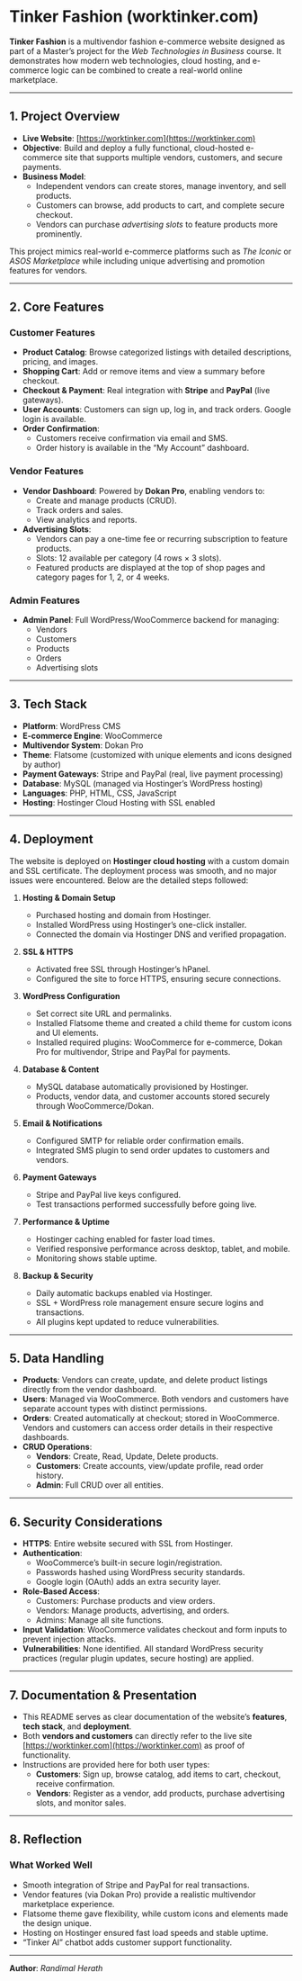 # Tinker Fashion (worktinker.com)

**Tinker Fashion** is a multivendor fashion e-commerce website designed as part of a Master’s project for the *Web Technologies in Business* course. It demonstrates how modern web technologies, cloud hosting, and e-commerce logic can be combined to create a real-world online marketplace.

---

## 1. Project Overview
- **Live Website**: [https://worktinker.com](https://worktinker.com)  
- **Objective**: Build and deploy a fully functional, cloud-hosted e-commerce site that supports multiple vendors, customers, and secure payments.  
- **Business Model**:  
  - Independent vendors can create stores, manage inventory, and sell products.  
  - Customers can browse, add products to cart, and complete secure checkout.  
  - Vendors can purchase *advertising slots* to feature products more prominently.  

This project mimics real-world e-commerce platforms such as *The Iconic* or *ASOS Marketplace* while including unique advertising and promotion features for vendors.

---

## 2. Core Features

### Customer Features
- **Product Catalog**: Browse categorized listings with detailed descriptions, pricing, and images.  
- **Shopping Cart**: Add or remove items and view a summary before checkout.  
- **Checkout & Payment**: Real integration with **Stripe** and **PayPal** (live gateways).  
- **User Accounts**: Customers can sign up, log in, and track orders. Google login is available.  
- **Order Confirmation**:  
  - Customers receive confirmation via email and SMS.  
  - Order history is available in the “My Account” dashboard.  

### Vendor Features
- **Vendor Dashboard**: Powered by **Dokan Pro**, enabling vendors to:  
  - Create and manage products (CRUD).  
  - Track orders and sales.  
  - View analytics and reports.  
- **Advertising Slots**:  
  - Vendors can pay a one-time fee or recurring subscription to feature products.  
  - Slots: 12 available per category (4 rows × 3 slots).  
  - Featured products are displayed at the top of shop pages and category pages for 1, 2, or 4 weeks.  

### Admin Features
- **Admin Panel**: Full WordPress/WooCommerce backend for managing:  
  - Vendors  
  - Customers  
  - Products  
  - Orders  
  - Advertising slots  

---

## 3. Tech Stack

- **Platform**: WordPress CMS  
- **E-commerce Engine**: WooCommerce  
- **Multivendor System**: Dokan Pro  
- **Theme**: Flatsome (customized with unique elements and icons designed by author)  
- **Payment Gateways**: Stripe and PayPal (real, live payment processing)  
- **Database**: MySQL (managed via Hostinger’s WordPress hosting)  
- **Languages**: PHP, HTML, CSS, JavaScript  
- **Hosting**: Hostinger Cloud Hosting with SSL enabled  

---

## 4. Deployment

The website is deployed on **Hostinger cloud hosting** with a custom domain and SSL certificate. The deployment process was smooth, and no major issues were encountered. Below are the detailed steps followed:

1. **Hosting & Domain Setup**
   - Purchased hosting and domain from Hostinger.
   - Installed WordPress using Hostinger’s one-click installer.
   - Connected the domain via Hostinger DNS and verified propagation.

2. **SSL & HTTPS**
   - Activated free SSL through Hostinger’s hPanel.
   - Configured the site to force HTTPS, ensuring secure connections.

3. **WordPress Configuration**
   - Set correct site URL and permalinks.
   - Installed Flatsome theme and created a child theme for custom icons and UI elements.
   - Installed required plugins: WooCommerce for e-commerce, Dokan Pro for multivendor, Stripe and PayPal for payments.

4. **Database & Content**
   - MySQL database automatically provisioned by Hostinger.
   - Products, vendor data, and customer accounts stored securely through WooCommerce/Dokan.

5. **Email & Notifications**
   - Configured SMTP for reliable order confirmation emails.
   - Integrated SMS plugin to send order updates to customers and vendors.

6. **Payment Gateways**
   - Stripe and PayPal live keys configured.
   - Test transactions performed successfully before going live.

7. **Performance & Uptime**
   - Hostinger caching enabled for faster load times.
   - Verified responsive performance across desktop, tablet, and mobile.
   - Monitoring shows stable uptime.

8. **Backup & Security**
   - Daily automatic backups enabled via Hostinger.
   - SSL + WordPress role management ensure secure logins and transactions.
   - All plugins kept updated to reduce vulnerabilities.

---

## 5. Data Handling

- **Products**: Vendors can create, update, and delete product listings directly from the vendor dashboard.  
- **Users**: Managed via WooCommerce. Both vendors and customers have separate account types with distinct permissions.  
- **Orders**: Created automatically at checkout; stored in WooCommerce. Vendors and customers can access order details in their respective dashboards.  
- **CRUD Operations**:  
  - **Vendors**: Create, Read, Update, Delete products.  
  - **Customers**: Create accounts, view/update profile, read order history.  
  - **Admin**: Full CRUD over all entities.  

---

## 6. Security Considerations

- **HTTPS**: Entire website secured with SSL from Hostinger.  
- **Authentication**:  
  - WooCommerce’s built-in secure login/registration.  
  - Passwords hashed using WordPress security standards.  
  - Google login (OAuth) adds an extra security layer.  
- **Role-Based Access**:  
  - Customers: Purchase products and view orders.  
  - Vendors: Manage products, advertising, and orders.  
  - Admins: Manage all site functions.  
- **Input Validation**: WooCommerce validates checkout and form inputs to prevent injection attacks.  
- **Vulnerabilities**: None identified. All standard WordPress security practices (regular plugin updates, secure hosting) are applied.  

---

## 7. Documentation & Presentation

- This README serves as clear documentation of the website’s **features**, **tech stack**, and **deployment**.  
- Both **vendors and customers** can directly refer to the live site [https://worktinker.com](https://worktinker.com) as proof of functionality.  
- Instructions are provided here for both user types:  
  - **Customers**: Sign up, browse catalog, add items to cart, checkout, receive confirmation.  
  - **Vendors**: Register as a vendor, add products, purchase advertising slots, and monitor sales.  

---

## 8. Reflection

### What Worked Well
- Smooth integration of Stripe and PayPal for real transactions.  
- Vendor features (via Dokan Pro) provide a realistic multivendor marketplace experience.  
- Flatsome theme gave flexibility, while custom icons and elements made the design unique.  
- Hosting on Hostinger ensured fast load speeds and stable uptime.  
- “Tinker AI” chatbot adds customer support functionality.  

---

**Author**: *Randimal Herath*  
